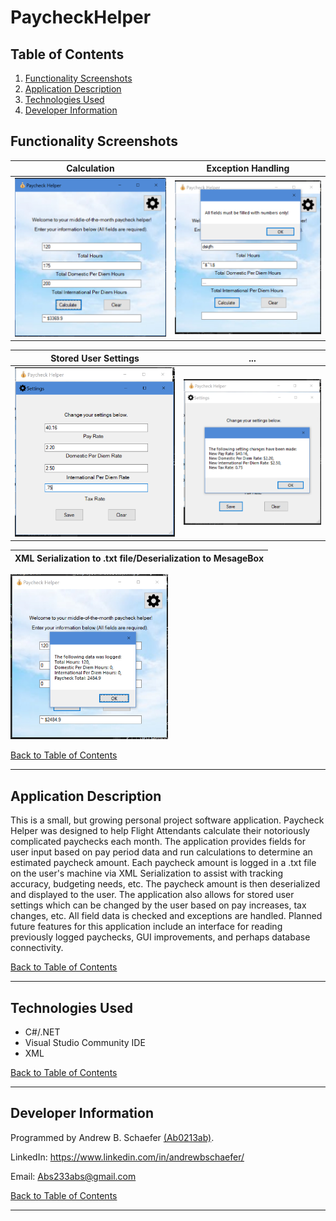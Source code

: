 # PaycheckHelper

## Table of Contents
1. [Functionality Screenshots](#functionality-screenshots)
2. [Application Description](#application-description)
3. [Technologies Used](#technologies-used)
4. [Developer Information](#developer-information) 

## Functionality Screenshots

Calculation                 |  Exception Handling             
:-------------------------:|:-------------------------:
![ScreenShot](/images/pch1.PNG)  |  ![ScreenShot](/images/pch2.PNG) 

Stored User Settings       |  ...             
:-------------------------:|:-------------------------:
![ScreenShot](/images/pch3.PNG)  |  ![ScreenShot](/images/pch4.PNG)

XML Serialization to .txt file/Deserialization to MesageBox  |             
:-------------------------:|
<img src="images/pch5.PNG" width="50%"> 

[Back to Table of Contents](#table-of-contents)

<hr>

## Application Description

This is a small, but growing personal project software application. Paycheck Helper was designed to help Flight Attendants calculate their notoriously complicated paychecks each month. The application provides fields for user input based on pay period data and run calculations to determine an estimated paycheck amount. Each paycheck amount is logged in a .txt file on the user's machine via XML Serialization to assist with tracking accuracy, budgeting needs, etc. The paycheck amount is then deserialized and displayed to the user. The application also allows for stored user settings which can be changed by the user based on pay increases, tax changes, etc. All field data is checked and exceptions are handled. Planned future features for this application include an interface for reading previously logged paychecks, GUI improvements, and perhaps database connectivity. 

[Back to Table of Contents](#table-of-contents)

<hr>

## Technologies Used
- C#/.NET
- Visual Studio Community IDE
- XML

[Back to Table of Contents](#table-of-contents)

<hr>

## Developer Information
Programmed by Andrew B. Schaefer [(Ab0213ab)](https://github.com/Ab0213ab).

LinkedIn: https://www.linkedin.com/in/andrewbschaefer/

Email: Abs233abs@gmail.com 

[Back to Table of Contents](#table-of-contents)

<hr>
